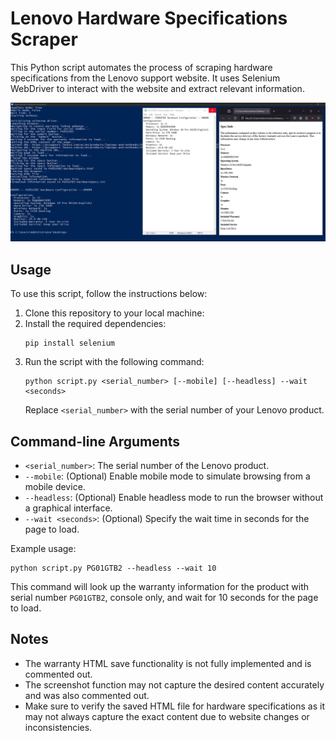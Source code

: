 # Lenovo Hardware Specifications Scraper

This Python script automates the process of scraping hardware specifications from the Lenovo support website. It uses Selenium WebDriver to interact with the website and extract relevant information.

![enter image description here](https://github.com/whalelinguni/LenovoScrapeSpecs/blob/main/LenovoScrape.png?raw=true)

## Usage

To use this script, follow the instructions below:

1. Clone this repository to your local machine:
2. Install the required dependencies:
   ```
   pip install selenium
   ```
3. Run the script with the following command:
   ```
   python script.py <serial_number> [--mobile] [--headless] --wait <seconds>
   ```
   Replace `<serial_number>` with the serial number of your Lenovo product.

## Command-line Arguments

- `<serial_number>`: The serial number of the Lenovo product.
- `--mobile`: (Optional) Enable mobile mode to simulate browsing from a mobile device.
- `--headless`: (Optional) Enable headless mode to run the browser without a graphical interface.
- `--wait <seconds>`: (Optional) Specify the wait time in seconds for the page to load.

Example usage:
```
python script.py PG01GTB2 --headless --wait 10
```

This command will look up the warranty information for the product with serial number `PG01GTB2`, console only, and wait for 10 seconds for the page to load.

## Notes

- The warranty HTML save functionality is not fully implemented and is commented out.
- The screenshot function may not capture the desired content accurately and was also commented out.
- Make sure to verify the saved HTML file for hardware specifications as it may not always capture the exact content due to website changes or inconsistencies.
